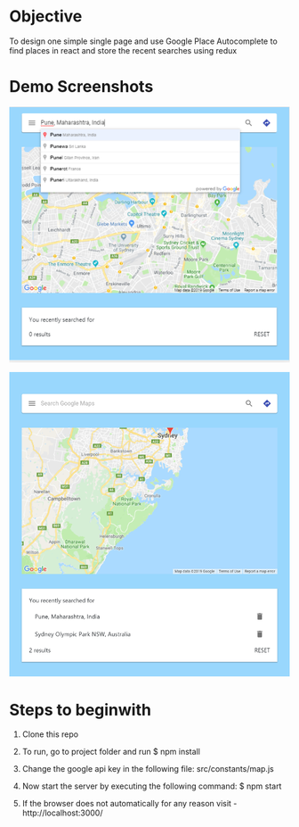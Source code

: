 # Objective

To design one simple single page and use Google Place Autocomplete to find places in react and store the recent searches using redux

# Demo Screenshots

![alt text](https://raw.githubusercontent.com/kanna-selvaramu/search_place/master/screenshot/search_1.png)

![alt text](https://raw.githubusercontent.com/kanna-selvaramu/search_place/master/screenshot/search_3.png)

# Steps to beginwith 

1. Clone this repo

2. To run, go to project folder and run
$ npm install

3. Change the google api key in the following file: src/constants/map.js

4. Now start the server by executing the following command:
$ npm start

5. If the browser does not automatically for any reason visit - http://localhost:3000/
